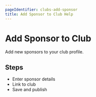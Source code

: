 ```yaml
---
pageIdentifier: clubs-add-sponsor
title: Add Sponsor to Club Help
---
```


# Add Sponsor to Club

Add new sponsors to your club profile.

## Steps
- Enter sponsor details
- Link to club
- Save and publish
